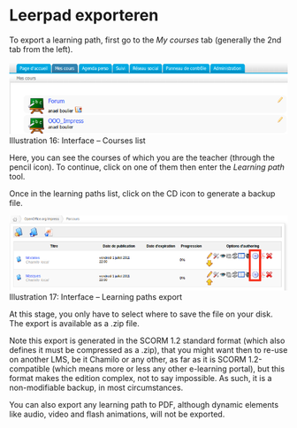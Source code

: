 # Leerpad exporteren

To export a learning path, first go to the _My courses_ tab \(generally the 2nd tab from the left\).

![](../../../.gitbook/assets/parcourssauvegarde%20%281%29.png)Illustration 16: Interface – Courses list

Here, you can see the courses of which you are the teacher \(through the pencil icon\). To continue, click on one of them then enter the _Learning path_ tool.

Once in the learning paths list, click on the CD icon to generate a backup file.

![](../../../.gitbook/assets/graficos32%20%281%29.png)Illustration 17: Interface – Learning paths export

At this stage, you only have to select where to save the file on your disk. The export is available as a .zip file.

Note this export is generated in the SCORM 1.2 standard format \(which also defines it must be compressed as a .zip\), that you might want then to re-use on another LMS, be it Chamilo or any other, as far as it is SCORM 1.2-compatible \(which means more or less any other e-learning portal\), but this format makes the edition complex, not to say impossible. As such, it is a non-modifiable backup, in most circumstances.

You can also export any learning path to PDF, although dynamic elements like audio, video and flash animations, will not be exported.

